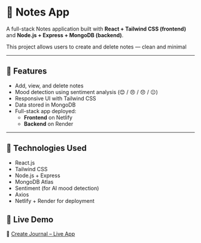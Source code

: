 # 📝 Notes App

A full-stack Notes application built with **React + Tailwind CSS (frontend)** and **Node.js + Express + MongoDB (backend)**.

This project allows users to create and delete notes — clean and minimal

---

## 📌 Features

- Add, view, and delete notes
- Mood detection using sentiment analysis (😊 / 😠 / 😞 / 😐)
- Responsive UI with Tailwind CSS
- Data stored in MongoDB
- Full-stack app deployed:
  - **Frontend** on Netlify
  - **Backend** on Render

---

## 📁 Technologies Used

- React.js
- Tailwind CSS
- Node.js + Express
- MongoDB Atlas
- Sentiment (for AI mood detection)
- Axios
- Netlify + Render for deployment

## 🚀 Live Demo

🔗 [Create Journal – Live App](https://createjournal.netlify.app/)
